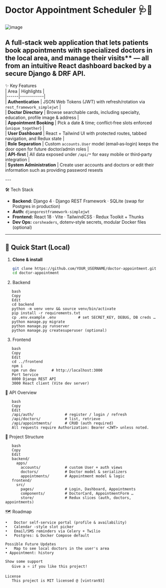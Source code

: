 # Doctor Appointment Scheduler 🩺📅 </br>
 
![image](https://github.com/user-attachments/assets/343a81f8-eba8-4e72-9f0b-6132c90320ab)

A full‑stack web application that lets patients book appointments with specialized doctors in the local area, and manage their visits** — all from an intuitive React dashboard backed by a secure Django & DRF API. </br>
---

✨ Key Features </br>
| Area | Highlights | </br>
|------|------------| </br>
| **Authentication** | JSON Web Tokens (JWT) with refresh/rotation via `rest_framework_simplejwt` | </br>
| **Doctor Directory** | Browse searchable cards, including specialty, education, profile image & address | </br>
| **Appointment Booking** | Pick a date & time; conflict‑free slots enforced (`unique_together`) | </br>
| **User Dashboard** | React + Tailwind UI with protected routes, tabbed navigation, and Redux state | </br>
| **Role Separation** | Custom `accounts.User` model (email‑as‑login) keeps the door open for future doctor/admin roles | </br>
| **API‑first** | All data exposed under `/api/*` for easy mobile or third‑party integration | </br>
| **System Administration** | Create user accounts and doctors or edit their information such as providing password resests

--- </br>

🛠 Tech Stack </br>
- **Backend:** Django 4 · Django REST Framework · SQLite (swap for Postgres in production)   </br>
- **Auth:** `djangorestframework‑simplejwt` </br>
- **Frontend:** React 18 · Vite · TailwindCSS · Redux Toolkit + Thunks </br>
- **Dev Ops:** `corsheaders`, dotenv‑style secrets, modular Docker files (optional) </br>

---

## 🚀 Quick Start (Local) 

1. **Clone & install**
   ```bash
   git clone https://github.com/YOUR_USERNAME/doctor‑appointment.git 
   cd doctor‑appointment 

2. Backend </br>
```
   bash 
   Copy 
   Edit 
   cd backend 
   python -m venv venv && source venv/bin/activate 
   pip install -r requirements.txt 
   cp .env.example .env          # set SECRET_KEY, DEBUG, DB creds … 
   python manage.py migrate 
   python manage.py runserver 
   python manage.py createsuperuser (optional) 
```

3. Frontend </br>
```
   bash 
   Copy 
   Edit  
   cd ../frontend 
   npm i 
   npm run dev       # http://localhost:3000 
   Port	Service 
   8000	Django REST API
   3000	React client (Vite dev server)
``` 
🔌 API Overview </br>
```
   bash
   Copy
   Edit 
   /api/auth/              # register / login / refresh 
   /api/doctors/           # list, retrieve 
   /api/appointments/      # CRUD (auth required) 
   All requests require Authorization: Bearer <JWT> unless noted.
```

📁 Project Structure </br>
```
   bash 
   Copy 
   Edit 
   backend/ 
     apps/ 
       accounts/           # custom User + auth views 
       doctors/            # Doctor model & serializers 
       appointments/       # Appointment model & logic 
   frontend/ 
     src/ 
       pages/              # Login, Dashboard, Appointments 
       components/         # DoctorCard, AppointmentForm … 
       store/              # Redux slices (auth, doctors, appointments)
```

🗺️ Roadmap <br/>
```
•	Doctor self‑service portal (profile & availability)
•	Calendar ‑style slot picker 
•	Email/SMS reminders via Celery + Twilio  
•	Postgres: & Docker Compose default

Possible Future Updates 
•	Map to see local doctors in the user's area
• Appointment: history  
   
Show some support   
   Give a ⭐️ if you like this project! 
   
License 
   This project is MIT licensed @ [vintran93]

